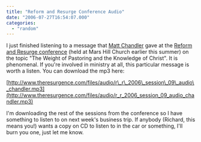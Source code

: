 ```yaml
---
title: "Reform and Resurge Conference Audio"
date: "2006-07-27T16:54:07.000"
categories: 
  - "random"
---
```


I just finished listening to a message that [Matt Chandler](http://www.theresurgence.com/profile_matt_chandler) gave at the [Reform and Resurge conference](http://www.theresurgence.com/reform_resurge_conference_2006) (held at Mars Hill Church earlier this summer) on the topic "The Weight of Pastoring and the Knowledge of Christ". It is phenomenal. If you're involved in ministry at all, this particular message is worth a listen. You can download the mp3 here:

[http://www.theresurgence.com/files/audio/r\_r\_2006\_session\_09\_audio\_chandler.mp3](http://www.theresurgence.com/files/audio/r_r_2006_session_09_audio_chandler.mp3)

I'm downloading the rest of the sessions from the conference so I have something to listen to on next week's business trip. If anybody (Richard, this means you!) wants a copy on CD to listen to in the car or something, I'll burn you one, just let me know.
